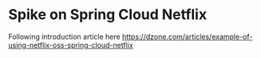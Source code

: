 # Spike on Spring Cloud Netflix 

Following introduction article here
https://dzone.com/articles/example-of-using-netflix-oss-spring-cloud-netflix